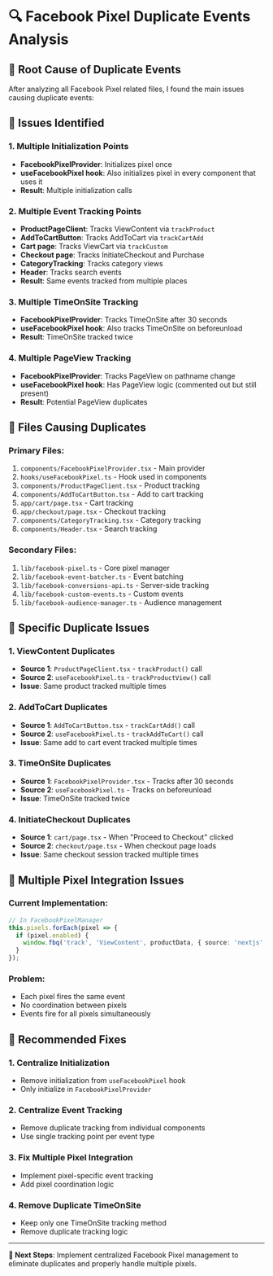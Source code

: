 # 🔍 Facebook Pixel Duplicate Events Analysis

## 🚨 **Root Cause of Duplicate Events**

After analyzing all Facebook Pixel related files, I found the main issues causing duplicate events:

## 🔧 **Issues Identified**

### **1. Multiple Initialization Points**
- **FacebookPixelProvider**: Initializes pixel once
- **useFacebookPixel hook**: Also initializes pixel in every component that uses it
- **Result**: Multiple initialization calls

### **2. Multiple Event Tracking Points**
- **ProductPageClient**: Tracks ViewContent via `trackProduct`
- **AddToCartButton**: Tracks AddToCart via `trackCartAdd`
- **Cart page**: Tracks ViewCart via `trackCustom`
- **Checkout page**: Tracks InitiateCheckout and Purchase
- **CategoryTracking**: Tracks category views
- **Header**: Tracks search events
- **Result**: Same events tracked from multiple places

### **3. Multiple TimeOnSite Tracking**
- **FacebookPixelProvider**: Tracks TimeOnSite after 30 seconds
- **useFacebookPixel hook**: Also tracks TimeOnSite on beforeunload
- **Result**: TimeOnSite tracked twice

### **4. Multiple PageView Tracking**
- **FacebookPixelProvider**: Tracks PageView on pathname change
- **useFacebookPixel hook**: Has PageView logic (commented out but still present)
- **Result**: Potential PageView duplicates

## 🔧 **Files Causing Duplicates**

### **Primary Files**:
1. `components/FacebookPixelProvider.tsx` - Main provider
2. `hooks/useFacebookPixel.ts` - Hook used in components
3. `components/ProductPageClient.tsx` - Product tracking
4. `components/AddToCartButton.tsx` - Add to cart tracking
5. `app/cart/page.tsx` - Cart tracking
6. `app/checkout/page.tsx` - Checkout tracking
7. `components/CategoryTracking.tsx` - Category tracking
8. `components/Header.tsx` - Search tracking

### **Secondary Files**:
1. `lib/facebook-pixel.ts` - Core pixel manager
2. `lib/facebook-event-batcher.ts` - Event batching
3. `lib/facebook-conversions-api.ts` - Server-side tracking
4. `lib/facebook-custom-events.ts` - Custom events
5. `lib/facebook-audience-manager.ts` - Audience management

## 🔧 **Specific Duplicate Issues**

### **1. ViewContent Duplicates**
- **Source 1**: `ProductPageClient.tsx` - `trackProduct()` call
- **Source 2**: `useFacebookPixel.ts` - `trackProductView()` call
- **Issue**: Same product tracked multiple times

### **2. AddToCart Duplicates**
- **Source 1**: `AddToCartButton.tsx` - `trackCartAdd()` call
- **Source 2**: `useFacebookPixel.ts` - `trackAddToCart()` call
- **Issue**: Same add to cart event tracked multiple times

### **3. TimeOnSite Duplicates**
- **Source 1**: `FacebookPixelProvider.tsx` - Tracks after 30 seconds
- **Source 2**: `useFacebookPixel.ts` - Tracks on beforeunload
- **Issue**: TimeOnSite tracked twice

### **4. InitiateCheckout Duplicates**
- **Source 1**: `cart/page.tsx` - When "Proceed to Checkout" clicked
- **Source 2**: `checkout/page.tsx` - When checkout page loads
- **Issue**: Same checkout session tracked multiple times

## 🔧 **Multiple Pixel Integration Issues**

### **Current Implementation**:
```typescript
// In FacebookPixelManager
this.pixels.forEach(pixel => {
  if (pixel.enabled) {
    window.fbq('track', 'ViewContent', productData, { source: 'nextjs' });
  }
});
```

### **Problem**: 
- Each pixel fires the same event
- No coordination between pixels
- Events fire for all pixels simultaneously

## 🔧 **Recommended Fixes**

### **1. Centralize Initialization**
- Remove initialization from `useFacebookPixel` hook
- Only initialize in `FacebookPixelProvider`

### **2. Centralize Event Tracking**
- Remove duplicate tracking from individual components
- Use single tracking point per event type

### **3. Fix Multiple Pixel Integration**
- Implement pixel-specific event tracking
- Add pixel coordination logic

### **4. Remove Duplicate TimeOnSite**
- Keep only one TimeOnSite tracking method
- Remove duplicate tracking logic

---

**🎯 Next Steps**: Implement centralized Facebook Pixel management to eliminate duplicates and properly handle multiple pixels.
